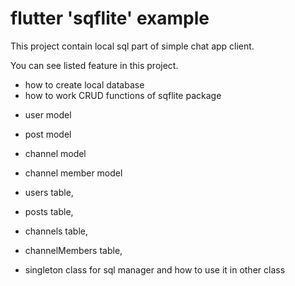 # flutter 'sqflite' example

This project contain local sql part of simple chat app client.

You can see listed feature in this project.

- how to create local database
- how to work CRUD functions of sqflite package

* user model
* post model 
* channel model
* channel member model

* users table,
* posts table,
* channels table,
* channelMembers table,

* singleton class for sql manager and how to use it in other class


